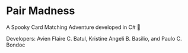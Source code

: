 # Pair Madness
A Spooky Card Matching Adventure developed in C# 🎃

Developers:
Avien Flaire C. Batul, Kristine Angeli B. Basilio, and Paulo C. Bondoc
